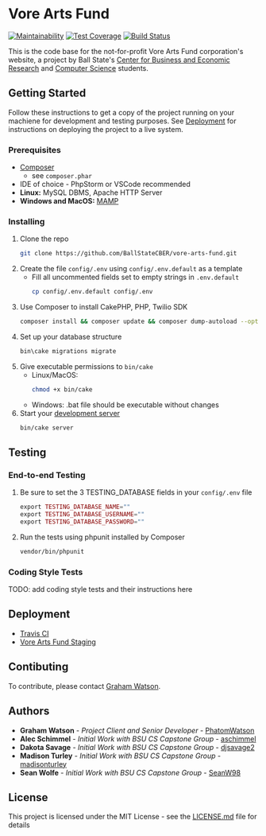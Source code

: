 # Vore Arts Fund

[![Maintainability](https://api.codeclimate.com/v1/badges/ca66ee05a477d522df82/maintainability)](https://codeclimate.com/github/BallStateCBER/vore-arts-fund/maintainability)
[![Test Coverage](https://api.codeclimate.com/v1/badges/ca66ee05a477d522df82/test_coverage)](https://codeclimate.com/github/BallStateCBER/vore-arts-fund/test_coverage)
[![Build Status](https://travis-ci.org/BallStateCBER/vore-arts-fund.svg?branch=development)](https://travis-ci.org/BallStateCBER/vore-arts-fund)

This is the code base for the not-for-profit Vore Arts Fund corporation's website, a project by Ball State's [Center for Business and Economic Research](https://www.bsu.edu/academics/centersandinstitutes/cber) and [Computer Science](https://www.bsu.edu/academics/collegesanddepartments/computer-science) students.

## Getting Started

Follow these instructions to get a copy of the project running on your machiene for development and testing purposes. See [Deployment](#deployment) for instructions on deploying the project to a live system.

### Prerequisites

- [Composer](https://book.cakephp.org/3/en/installation.html#installing-composer)
    - see `composer.phar`
- IDE of choice - PhpStorm or VSCode recommended
- **Linux:** MySQL DBMS, Apache HTTP Server
- **Windows and MacOS:** [MAMP](https://www.mamp.info/en/mamp)

### Installing

1. Clone the repo
    ```bash
    git clone https://github.com/BallStateCBER/vore-arts-fund.git
    ```
1. Create the file `config/.env` using `config/.env.default` as a template
    - Fill all uncommented fields set to empty strings in `.env.default`
        ```bash
        cp config/.env.default config/.env
        ```
1. Use Composer to install CakePHP, PHP, Twilio SDK 
    ```bash
    composer install && composer update && composer dump-autoload --optimize
    ```
1. Set up your database structure
    ```bash
    bin\cake migrations migrate
    ```
1. Give executable permissions to `bin/cake`
    - Linux/MacOS:
        ```bash
        chmod +x bin/cake
        ```
    - Windows: .bat file should be executable without changes
1. Start your [development server](https://book.cakephp.org/3/en/installation.html#development-server_)
    ```bash
    bin/cake server
    ```

## Testing

### End-to-end Testing

1. Be sure to set the 3 TESTING_DATABASE fields in your `config/.env` file
    ```php
    export TESTING_DATABASE_NAME=""
    export TESTING_DATABASE_USERNAME=""
    export TESTING_DATABASE_PASSWORD=""
    ```
1. Run the tests using phpunit installed by Composer
    ```bash
    vendor/bin/phpunit
    ```

### Coding Style Tests

TODO: add coding style tests and their instructions here

## Deployment

- [Travis CI](https://travis-ci.org/BallStateCBER/vore-arts-fund)
- [Vore Arts Fund Staging](http://staging.voreartsfund.org/)

## Contibuting

To contribute, please contact [Graham Watson](mailto:gtwatson@bsu.edu).

## Authors

- **Graham Watson** - *Project Client and Senior Developer* - [PhatomWatson](https://github.com/PhantomWatson)
- **Alec Schimmel** - *Initial Work with BSU CS Capstone Group* - [aschimmel](https://github.com/aschimmel)
- **Dakota Savage** - *Initial Work with BSU CS Capstone Group* - [djsavage2](https://github.com/djsavage2)
- **Madison Turley** - *Initial Work with BSU CS Capstone Group* - [madisonturley](https://github.com/madisonturley)
- **Sean Wolfe** - *Initial Work with BSU CS Capstone Group* - [SeanW98](https://github.com/SeanW98)

## License

This project is licensed under the MIT License - see the [LICENSE.md](https://github.com/BallStateCBER/vore-arts-fund/LICENSE.md) file for details
